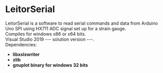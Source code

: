 # LeitorSerial
LeitorSerial is a software to read serial commands and data from Arduino Uno SPI using HX711 ADC signal set up for a strain gauge.  
Compiles for windows x86 or x64 bits.  
Visual Studio 2019 --- solution version ---.  
Dependencies:  
- **libxslxwriter**  
- **zlib**
- **gnuplot binary for windows 32 bits**  
